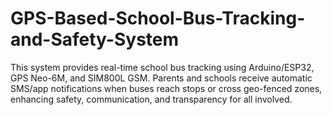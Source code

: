 # GPS-Based-School-Bus-Tracking-and-Safety-System
This system provides real-time school bus tracking using Arduino/ESP32, GPS Neo-6M, and SIM800L GSM. Parents and schools receive automatic SMS/app notifications when buses reach stops or cross geo-fenced zones, enhancing safety, communication, and transparency for all involved.

